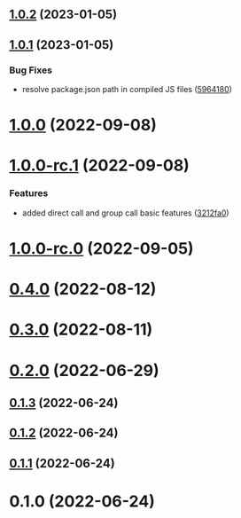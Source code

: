 ## [1.0.2](https://github.com/sendbird/sendbird-calls-react-native/compare/v1.0.1...v1.0.2) (2023-01-05)

## [1.0.1](https://github.com/sendbird/sendbird-calls-react-native/compare/v1.0.0...v1.0.1) (2023-01-05)


### Bug Fixes

* resolve package.json path in compiled JS files ([5964180](https://github.com/sendbird/sendbird-calls-react-native/commit/5964180cd8e528e4e59623f062a29b46d7d64f62))

# [1.0.0](https://github.com/sendbird/sendbird-calls-react-native/compare/v1.0.0-rc.1...v1.0.0) (2022-09-08)

# [1.0.0-rc.1](https://github.com/sendbird/sendbird-calls-react-native/compare/1.0.0-rc.0...v1.0.0-rc.1) (2022-09-08)


### Features

* added direct call and group call basic features ([3212fa0](https://github.com/sendbird/sendbird-calls-react-native/commit/3212fa06254020e6113be314140ac6a7f9a2f0e1))



# [1.0.0-rc.0](https://github.com/sendbird/sendbird-calls-react-native/compare/0.4.0...1.0.0-rc.0) (2022-09-05)



# [0.4.0](https://github.com/sendbird/sendbird-calls-react-native/compare/0.3.0...0.4.0) (2022-08-12)



# [0.3.0](https://github.com/sendbird/sendbird-calls-react-native/compare/0.2.0...0.3.0) (2022-08-11)



# [0.2.0](https://github.com/sendbird/sendbird-calls-react-native/compare/0.1.3...0.2.0) (2022-06-29)



## [0.1.3](https://github.com/sendbird/sendbird-calls-react-native/compare/0.1.2...0.1.3) (2022-06-24)



## [0.1.2](https://github.com/sendbird/sendbird-calls-react-native/compare/0.1.1...0.1.2) (2022-06-24)



## [0.1.1](https://github.com/sendbird/sendbird-calls-react-native/compare/0.1.0...0.1.1) (2022-06-24)



# 0.1.0 (2022-06-24)

